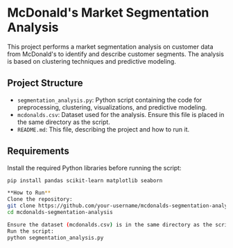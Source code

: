 # McDonald's Market Segmentation Analysis

This project performs a market segmentation analysis on customer data from McDonald's to identify and describe customer segments. The analysis is based on clustering techniques and predictive modeling.

## Project Structure

- `segmentation_analysis.py`: Python script containing the code for preprocessing, clustering, visualizations, and predictive modeling.
- `mcdonalds.csv`: Dataset used for the analysis. Ensure this file is placed in the same directory as the script.
- `README.md`: This file, describing the project and how to run it.

## Requirements

Install the required Python libraries before running the script:

```bash
pip install pandas scikit-learn matplotlib seaborn

**How to Run**
Clone the repository:
git clone https://github.com/your-username/mcdonalds-segmentation-analysis.git
cd mcdonalds-segmentation-analysis

Ensure the dataset (mcdonalds.csv) is in the same directory as the script.
Run the script:
python segmentation_analysis.py

